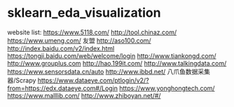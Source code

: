 # sklearn_eda_visualization
website list:
https://www.5118.com/
http://tool.chinaz.com/
https://www.umeng.com/ 友盟
http://aso100.com/
http://index.baidu.com/v2/index.html
https://tongji.baidu.com/web/welcome/login
http://www.tiankongd.com/
http://www.grouplus.com
http://hao.199it.com/
http://www.talkingdata.com/
https://www.sensorsdata.cn/auto
http://www.ibbd.net/
八爪鱼数据采集器/Scrapy
https://www.dataeye.com/ptlogin/v2/?from=https://edx.dataeye.com#/Login
https://www.yonghongtech.com/
https://www.malllib.com/
http://www.zhiboyan.net/#/
